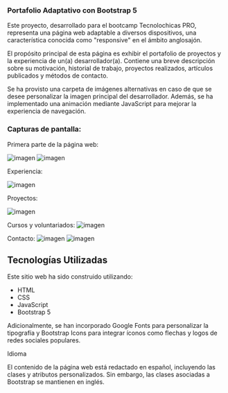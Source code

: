 ### Portafolio Adaptativo con Bootstrap 5

Este proyecto, desarrollado para el bootcamp Tecnolochicas PRO, representa una página web adaptable a diversos dispositivos, una característica conocida como "responsive" en el ámbito anglosajón.

El propósito principal de esta página es exhibir el portafolio de proyectos y la experiencia de un(a) desarrollador(a). Contiene una breve descripción sobre su motivación, historial de trabajo, proyectos realizados, artículos publicados y métodos de contacto.

Se ha provisto una carpeta de imágenes alternativas en caso de que se desee personalizar la imagen principal del desarrollador. Además, se ha implementado una animación mediante JavaScript para mejorar la experiencia de navegación.


### Capturas de pantalla:

Primera parte de la página web:

![imagen](https://github.com/fer-of/OrdonezFigueroaMariaFernanda-PortafolioFinal/assets/111704567/89e80c85-3570-4b5d-b0e7-1aaf0cc31d85)
![imagen](https://github.com/fer-of/OrdonezFigueroaMariaFernanda-PortafolioFinal/assets/111704567/b18385dc-86dc-4d7b-a2af-9da8a3490ff3)


Experiencia:

![imagen](https://github.com/fer-of/OrdonezFigueroaMariaFernanda-PortafolioFinal/assets/111704567/d1b3ca8d-b9c9-41cd-97ea-f836cf365614)


Proyectos:

![imagen](https://github.com/fer-of/OrdonezFigueroaMariaFernanda-PortafolioFinal/assets/111704567/85ff7896-030a-4240-b241-00068bb2df9c)


Cursos y voluntariados:
![imagen](https://github.com/fer-of/OrdonezFigueroaMariaFernanda-PortafolioFinal/assets/111704567/b26c546a-2856-4831-b832-5e7f656c900f)

Contacto:
![imagen](https://github.com/fer-of/OrdonezFigueroaMariaFernanda-PortafolioFinal/assets/111704567/84869456-12e5-436f-a9f1-711c1a1e7d2c)
![imagen](https://github.com/fer-of/OrdonezFigueroaMariaFernanda-PortafolioFinal/assets/111704567/7f50561e-7fe8-4418-8204-19cb51007974)


## Tecnologías Utilizadas

Este sitio web ha sido construido utilizando:

* HTML
* CSS
* JavaScript
* Bootstrap 5

Adicionalmente, se han incorporado Google Fonts para personalizar la tipografía y Bootstrap Icons para integrar íconos como flechas y logos de redes sociales populares.

Idioma

El contenido de la página web está redactado en español, incluyendo las clases y atributos personalizados. Sin embargo, las clases asociadas a Bootstrap se mantienen en inglés.


